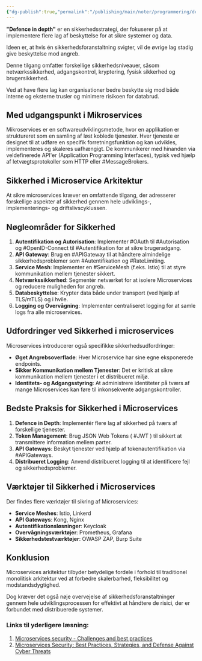 ```yaml
---
{"dg-publish":true,"permalink":"/publishing/main/noter/programmering/defence-in-depth/","created":"2024-10-04T08:30:04.395+02:00"}
---
```


**"Defence in depth"** er en sikkerhedsstrategi, der fokuserer på at implementere flere lag af beskyttelse for at sikre systemer og data. 

Ideen er, at hvis én sikkerhedsforanstaltning svigter, vil de øvrige lag stadig give beskyttelse mod angreb. 

Denne tilgang omfatter forskellige sikkerhedsniveauer, såsom netværkssikkerhed, adgangskontrol, kryptering, fysisk sikkerhed og brugersikkerhed. 

Ved at have flere lag kan organisationer bedre beskytte sig mod både interne og eksterne trusler og minimere risikoen for databrud.
## Med udgangspunkt i Mikroservices

Mikroservices er en softwareudviklingsmetode, hvor en applikation er struktureret som en samling af løst koblede tjenester. Hver tjeneste er designet til at udføre en specifik forretningsfunktion og kan udvikles, implementeres og skaleres uafhængigt. 
De kommunikerer med hinanden via veldefinerede API'er (Application Programming Interfaces), typisk ved hjælp af letvægtsprotokoller som HTTP eller #MessageBrokers.

## Sikkerhed i Microservice Arkitektur

At sikre microservices kræver en omfattende tilgang, der adresserer forskellige aspekter af sikkerhed gennem hele udviklings-, implementerings- og driftslivscyklussen.

## Nøgleområder for Sikkerhed

1. **Autentifikation og Autorisation**: Implementer #OAuth til #Autorisation og #OpenID-Connect til #Autentifikation for at sikre brugeradgang.
2. **API Gateway**: Brug en #APIGateway til at håndtere almindelige sikkerhedsproblemer som #Autentifikation og #RateLimiting.
3. **Service Mesh**: Implementer en #ServiceMesh (f.eks. Istio) til at styre kommunikation mellem tjenester sikkert.
4. **Netværkssikkerhed**: Segmentér netværket for at isolere Microservices og reducere muligheden for angreb.
5. **Databeskyttelse**: Krypter data både under transport (ved hjælp af TLS/mTLS) og i hvile.
6. **Logging og Overvågning**: Implementer centraliseret logging for at samle logs fra alle microservices.

## Udfordringer ved Sikkerhed i microservices

Microservices introducerer også specifikke sikkerhedsudfordringer:

- **Øget Angrebsoverflade**: Hver Microservice har sine egne eksponerede endpoints.
- **Sikker Kommunikation mellem Tjenester**: Det er kritisk at sikre kommunikation mellem tjenester i et distribueret miljø.
- **Identitets- og Adgangsstyring**: At administrere identiteter på tværs af mange Microservices kan føre til inkonsekvente adgangskontroller.

## Bedste Praksis for Sikkerhed i Microservices

1. **Defence in Depth**: Implementér flere lag af sikkerhed på tværs af forskellige tjenester.
2. **Token Management**: Brug JSON Web Tokens ( #JWT ) til sikkert at transmittere information mellem parter.
3. **API Gateways**: Beskyt tjenester ved hjælp af tokenautentifikation via #APIGateways.
4. **Distribueret Logging**: Anvend distribueret logging til at identificere fejl og sikkerhedsproblemer.

## Værktøjer til Sikkerhed i Microservices

Der findes flere værktøjer til sikring af Microservices:

- **Service Meshes**: Istio, Linkerd
- **API Gateways**: Kong, Nginx
- **Autentifikationsløsninger**: Keycloak
- **Overvågningsværktøjer**: Prometheus, Grafana
- **Sikkerhedstestværktøjer**: OWASP ZAP, Burp Suite

## Konklusion

Microservices arkitektur tilbyder betydelige fordele i forhold til traditionel monolitisk arkitektur ved at forbedre skalerbarhed, fleksibilitet og modstandsdygtighed. 

Dog kræver det også nøje overvejelse af sikkerhedsforanstaltninger gennem hele udviklingsprocessen for effektivt at håndtere de risici, der er forbundet med distribuerede systemer.
### Links til yderligere læsning:

1. [Microservices security - Challenges and best practices](https://www.solo.io/topics/microservices/microservices-security/) 
2. [Microservices Security: Best Practices, Strategies, and Defense Against Cyber Threats](https://www.linkedin.com/pulse/microservices-security-best-practices-strategies-defense-kumar-palxf/)